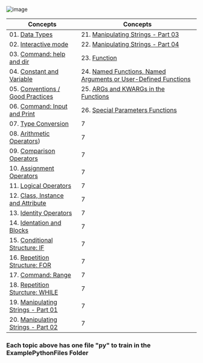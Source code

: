 ![image](https://github.com/user-attachments/assets/35f516d1-7cf3-42fa-916b-c8aaa17082a1)



<div align="center">
  
| Concepts | Concepts|
|----------|----------|
|  01. [Data Types](https://github.com/WanderBernardo/Python_Fundamentals/blob/main/Documents/data_types.md)                                      |21. [Manipulating Strings - Part 03](https://github.com/WanderBernardo/Python_Fundamentals/blob/main/Documents/Manipulating_Strings03.md)                                     |
|  02. [Interactive mode](https://github.com/WanderBernardo/Python_Fundamentals/blob/main/Documents/Interactive_mode_HelpDir.md)                  |22. [Manipulating Strings - Part 04](https://github.com/WanderBernardo/Python_Fundamentals/blob/main/Documents/Manipulating_Strings04.md)                                     |
|  03. [Command: help and dir](https://github.com/WanderBernardo/Python_Fundamentals/blob/main/Documents/Interactive_mode_HelpDir.md)             |23. [Function](https://github.com/WanderBernardo/Python_Fundamentals/blob/main/Documents/function.md)                                                           |
|  04. [Constant and Variable](https://github.com/WanderBernardo/Python_Fundamentals/blob/main/Documents/Constant_and_Variable.md)                |24. [Named Functions, Named Arguments or User-Defined Functions](https://github.com/WanderBernardo/Python_Fundamentals/blob/main/Documents/Named_Functions.md)                |
|  05. [Conventions / Good Practices](https://github.com/WanderBernardo/Python_Fundamentals/blob/main/Documents/Conventions_GoodPractices.md)     |25. [ARGs and KWARGs in the Functions](https://github.com/WanderBernardo/Python_Fundamentals/blob/main/Documents/Function_args_kwargs.md)                                               |
|  06. [Command: Input and Print](https://github.com/WanderBernardo/Python_Fundamentals/blob/main/Documents/Input_Print.md)                       |26. [Special Parameters Functions](https://github.com/WanderBernardo/Python_Fundamentals/blob/main/Documents/Special_Parameters_Functions.md)                                       |
|  07. [Type Conversion](https://github.com/WanderBernardo/Python_Fundamentals/blob/main/Documents/Type_Conversion.md)                            |    7     |
|  08. [Arithmetic Operators](https://github.com/WanderBernardo/Python_Fundamentals/blob/main/Documents/Arithmetic_Operators.md))                 |    7     |
|  09. [Comparison Operators](https://github.com/WanderBernardo/Python_Fundamentals/blob/main/Documents/Comparison_Operators.md)                  |    7     |
|  10. [Assignment Operators](https://github.com/WanderBernardo/Python_Fundamentals/blob/main/Documents/Assignment_operators.md)                  |    7     |
|  11. [Logical Operators](https://github.com/WanderBernardo/Python_Fundamentals/blob/main/Documents/Logical_Operators.md)                        |    7     |
|  12. [Class, Instance and Attribute](https://github.com/WanderBernardo/Python_Fundamentals/blob/main/Documents/Object_Class_Instance_Atrtributes.md)  |    7     |
|  13. [Identity Operators](https://github.com/WanderBernardo/Python_Fundamentals/blob/main/Documents/Identity_Operators.md)                      |    7     |
|  14. [Identation and Blocks](https://github.com/WanderBernardo/Python_Fundamentals/blob/main/Documents/Indentation_blocks.md)                   |    7     |
|  15. [Conditional Structure: IF](https://github.com/WanderBernardo/Python_Fundamentals/blob/main/Documents/Conditional_Structures_IF.md)        |    7     |
|  16. [Repetition Structure: FOR](https://github.com/WanderBernardo/Python_Fundamentals/blob/main/Documents/Repetition_Structures_FOR.md)        |    7     |
|  17. [Command: Range](https://github.com/WanderBernardo/Python_Fundamentals/blob/main/Documents/Command%3A%20Range.md)                          |    7     |
|  18. [Repetition Sturcture: WHILE](https://github.com/WanderBernardo/Python_Fundamentals/blob/main/Documents/Repetition_Structures_WHILE.md)    |    7     |
|  19. [Manipulating Strings - Part 01](https://github.com/WanderBernardo/Python_Fundamentals/blob/main/Documents/Manipulating_Strings01.md)      |    7     |
|  20. [Manipulating Strings - Part 02](https://github.com/WanderBernardo/Python_Fundamentals/blob/main/Documents/Manipulating_Strings02.md)      |    7     |
</div>

### Each topic above has one file "py" to train in the ExamplePythonFiles Folder
